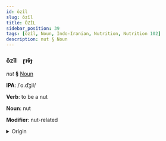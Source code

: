 ```yaml
---
id: ôzîl
slug: ôzîl
title: ÔZÎL
sidebar_position: 39
tags: [ôzîl, Noun, Indo-Iranian, Nutrition, Nutrition 102]
description: nut § Noun
---
```


### ôzîl&emsp;<span kind="abugida">ɽıⱴ͊ɟ</span>

*nut* **§** [Noun](../../tags/Noun)

**IPA**: /ˈo.d͡ʒil/

**Verb**: to be a nut

**Noun**: nut

**Modifier**: nut-related

<details>
    <summary>Origin</summary>
    Persian آجیل âjil [ʔɔ.d͡ʒíl]<br/>
    <em>Indo-Iranian Language Family</em>
</details>